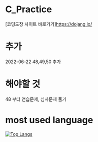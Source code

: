 # C_Practice  
[코딩도장 사이트 바로가기]https://dojang.io/  

# 추가
2022-06-22 48,49,50 추가  

# 해야할 것
48 부터 연습문제, 심사문제 풀기  

# most used language
[![Top Langs](https://github-readme-stats.vercel.app/api/top-langs/?username=heejae101)](https://github.com/heejae101/github-readme-stats)  
